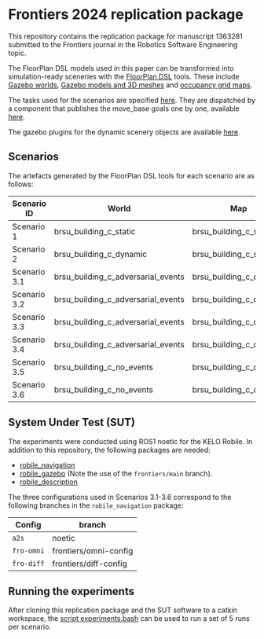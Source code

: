 # Frontiers 2024 replication package

This repository contains the replication package for manuscript 1363281 submitted to the Frontiers journal in the Robotics Software Engineering topic. 

The FloorPlan DSL models used in this paper can be transformed into simulation-ready sceneries with the [FloorPlan DSL](https://github.com/secorolab/FloorPlan-DSL) tools. 
These include [Gazebo worlds](/worlds/), [Gazebo models and 3D meshes](/models/) and [occupancy grid maps](/maps/).

The tasks used for the scenarios are specified [here](/tasks/). They are dispatched by a component that publishes the move_base goals one by one, available [here](https://github.com/secorolab/waypoint_dispatcher).

The gazebo plugins for the dynamic scenery objects are available [here](https://github.com/secorolab/dynamic-gazebo-plugins).

## Scenarios

The artefacts generated by the FloorPlan DSL tools for each scenario are as follows:

| Scenario ID | World | Map | Task |
|----|----|----|----|
| Scenario 1 | brsu_building_c_static | brsu_building_c_static | left_long_corridor_task |
| Scenario 2 | brsu_building_c_dynamic | brsu_building_c_static | left_long_corridor_task | 
| Scenario 3.1 | brsu_building_c_adversarial_events | brsu_building_c_dynamic | task_1 |
| Scenario 3.2 | brsu_building_c_adversarial_events | brsu_building_c_dynamic | task_2 |
| Scenario 3.3 | brsu_building_c_adversarial_events | brsu_building_c_dynamic | task_3 |
| Scenario 3.4 | brsu_building_c_adversarial_events | brsu_building_c_dynamic | task_4 |
| Scenario 3.5 | brsu_building_c_no_events | brsu_building_c_dynamic | task_2 |
| Scenario 3.6 | brsu_building_c_no_events | brsu_building_c_dynamic | task_4 |

## System Under Test (SUT)

The experiments were conducted using ROS1 noetic for the KELO Robile. In addition to this repository, the following packages are needed: 

- [robile_navigation](https://github.com/secorolab/robile_navigation)
- [robile_gazebo](https://github.com/secorolab/robile_gazebo/tree/frontiers/main) (Note the use of the `frontiers/main` branch).
- [robile_description](https://github.com/secorolab/robile_description)

The three configurations used in Scenarios 3.1-3.6 correspond to the following branches in the `robile_navigation` package:

| Config | branch |
|---|---|
| `a2s` | noetic | 
| `fro-omni` | frontiers/omni-config | 
| `fro-diff` | frontiers/diff-config | 

## Running the experiments

After cloning this replication package and the SUT software to a catkin workspace, the [script experiments.bash](/experiments.bash) can be used to run a set of 5 runs per scenario.
